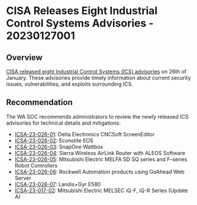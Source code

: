 # CISA Releases Eight Industrial Control Systems Advisories - 20230127001

## Overview

[CISA released eight Industrial Control Systems (ICS) advisories](https://www.cisa.gov/uscert/ncas/current-activity/2023/01/26/cisa-releases-eight-industrial-control-systems-advisories) on 26th of January. These advisories provide timely information about current security issues, vulnerabilities, and exploits surrounding ICS.

## Recommendation

The WA SOC recommends administrators to review the newly released ICS advisories for technical details and mitigations:

- [ICSA-23-026-01](https://www.cisa.gov/uscert/ics/advisories/icsa-23-026-01): Delta Electronics CNCSoft ScreenEditor
- [ICSA-23-026-02](https://www.cisa.gov/uscert/ics/advisories/icsa-23-026-02): Econolite EOS
- [ICSA-23-026-03](https://www.cisa.gov/uscert/ics/advisories/icsa-23-026-03): SnapOne Wattbox
- [ICSA-23-026-04](https://www.cisa.gov/uscert/ics/advisories/icsa-23-026-04): Sierra Wireless AirLink Router with ALEOS Software
- [ICSA-23-026-05](https://www.cisa.gov/uscert/ics/advisories/icsa-23-026-05): Mitsubishi Electric MELFA SD SQ series and F-series Robot Controllers
- [ICSA-23-026-06](https://www.cisa.gov/uscert/ics/advisories/icsa-23-026-06): Rockwell Automation products using GoAhead Web Server
- [ICSA-23-026-07](https://www.cisa.gov/uscert/ics/advisories/icsa-23-026-07): Landis+Gyr E580
- [ICSA-23-017-02](https://www.cisa.gov/uscert/ics/advisories/icsa-23-017-02): Mitsubishi Electric MELSEC iQ-F, iQ-R Series (Update A)
